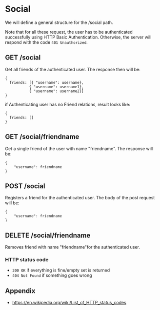 # Social
We will define a general structure for the /social path.

Note that for all these request, the user has to be authenticated successfully using
HTTP Basic Authentication. Otherwise, the server will respond with the code `401 Unauthorized`.

## GET /social
Get all friends of the authenticated user.
The response then will be:
```
{
  friends: [{ "username": username},
           { "username": username1},
           { "username": username2}]
}
```
if Authenticating user has no Friend relations, result looks like:
```
{
  friends: []
}
```

## GET /social/friendname
Get a single friend of the user with name "friendname".
The response will be:
```
{
    "username": friendname
}
```


## POST /social
Registers a friend for the authenticated user. 
The body of the post request will be:
```
{
    "username": friendname
}
```

## DELETE /social/friendname
Removes friend with name "friendname"for the authenticated user.


### HTTP status code
- `200 OK` if everything is fine/empty set is returned
- `404 Not Found` if something goes wrong

## Appendix

* https://en.wikipedia.org/wiki/List_of_HTTP_status_codes
